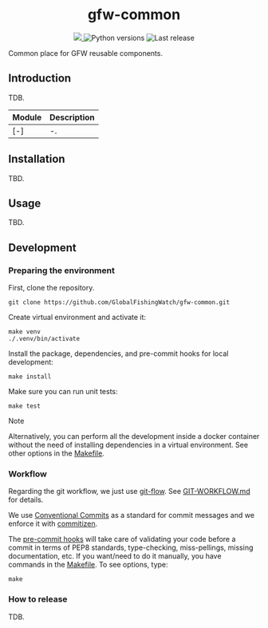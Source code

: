 <h1 align="center" style="border-bottom: none;"> gfw-common </h1>

<p align="center">
  <a href="https://codecov.io/gh/GlobalFishingWatch/gfw-common" >
    <img src="https://codecov.io/gh/GlobalFishingWatch/gfw-common/graph/badge.svg?token=bpFiU6qtrd"/>
  </a>
  <a>
    <img alt="Python versions" src="https://img.shields.io/badge/python-3.9%20%7C%203.10%20%7C%203.11%20%7C%203.12%20%7C%203.13-blue">
  </a>
  <a>
    <img alt="Last release" src="https://img.shields.io/github/v/release/GlobalFishingWatch/gfw-common">
  </a>
</p>

Common place for GFW reusable components.

[commitizen]: https://github.com/commitizen-tools/commitizen
[Conventional Commits]: https://www.conventionalcommits.org/en/v1.0.0/
[git-flow]: https://nvie.com/posts/a-successful-git-branching-model/
[pip-tools]: https://pip-tools.readthedocs.io/en/stable/


[GIT-WORKFLOW.md]: GIT-WORKFLOW.md
[Makefile]: Makefile
[pre-commit hooks]: .pre-commit-config.yaml
[pyproject.toml]: pyproject.toml

## Introduction

<div align="justify">

TDB.

</div>

| Module | Description |
| --- | --- |
| [-] | -.  |

## Installation

TBD.

## Usage

TBD.

## Development

### Preparing the environment

First, clone the repository.
```shell
git clone https://github.com/GlobalFishingWatch/gfw-common.git
```

Create virtual environment and activate it:
```shell
make venv
./.venv/bin/activate
```

Install the package, dependencies, and pre-commit hooks for local development:
```shell
make install
```

Make sure you can run unit tests:
```shell
make test
```

> [!NOTE]
> Alternatively,
  you can perform all the development inside a docker container
  without the need of installing dependencies in a virtual environment.
  See other options in the [Makefile].

### Workflow

Regarding the git workflow, we just use [git-flow].
See [GIT-WORKFLOW.md] for details.

We use [Conventional Commits] as a standard for commit messages and we enforce it with [commitizen].

The [pre-commit hooks] will take care of validating your code before a commit
in terms of PEP8 standards, type-checking, miss-pellings, missing documentation, etc.
If you want/need to do it manually, you have commands in the [Makefile].
To see options, type:
```shell
make
```

### How to release

TDB.
